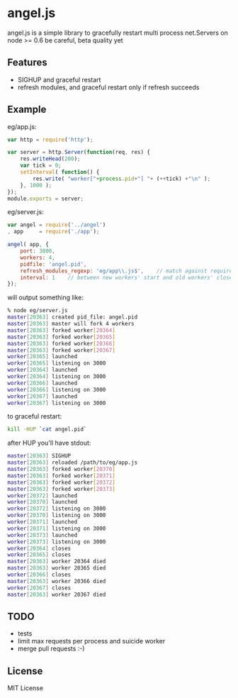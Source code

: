 # angel.js

angel.js is a simple library to gracefully restart multi process net.Servers on node >= 0.6
be careful, beta quality yet


## Features

 * SIGHUP and graceful restart
 * refresh modules, and graceful restart only if refresh succeeds


## Example

eg/app.js:

```javascript
var http = require('http');

var server = http.Server(function(req, res) {
    res.writeHead(200);
    var tick = 0;
    setInterval( function() {
        res.write( "worker["+process.pid+"] "+ (++tick) +"\n" );
    }, 1000 );
});
module.exports = server;
```

eg/server.js:

```javascript
var angel = require('../angel')
, app     = require('./app');

angel( app, {
    port: 3000,
    workers: 4,
    pidfile: 'angel.pid',
    refresh_modules_regexp: 'eg/app\\.js$',    // match against require.cache keys
    interval: 1    // between new workers' start and old workers' close, in seconds
});
```

will output something like:

```bash
% node eg/server.js
master[20363] created pid_file: angel.pid
master[20363] master will fork 4 workers
master[20363] forked worker[20364]
master[20363] forked worker[20365]
master[20363] forked worker[20366]
master[20363] forked worker[20367]
worker[20365] launched
worker[20365] listening on 3000
worker[20364] launched
worker[20364] listening on 3000
worker[20366] launched
worker[20366] listening on 3000
worker[20367] launched
worker[20367] listening on 3000
```

to graceful restart:

```bash
kill -HUP `cat angel.pid`
```

after HUP you'll have stdout:

```bash
master[20363] SIGHUP
master[20363] reloaded /path/to/eg/app.js
master[20363] forked worker[20370]
master[20363] forked worker[20371]
master[20363] forked worker[20372]
master[20363] forked worker[20373]
worker[20372] launched
worker[20370] launched
worker[20372] listening on 3000
worker[20370] listening on 3000
worker[20371] launched
worker[20371] listening on 3000
worker[20373] launched
worker[20373] listening on 3000
worker[20364] closes
worker[20365] closes
master[20363] worker 20364 died
master[20363] worker 20365 died
worker[20366] closes
master[20363] worker 20366 died
worker[20367] closes
master[20363] worker 20367 died
```

## TODO

 * tests
 * limit max requests per process and suicide worker
 * merge pull requests :-)


## License

MIT License
